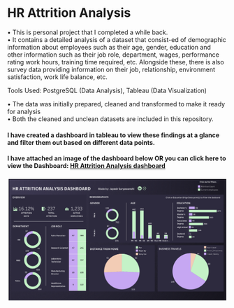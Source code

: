 # HR Attrition Analysis  

• This is personal project that I completed a while back.  
• It contains a detailed analysis of a dataset that consist-ed of demographic information about employees such as their age, gender, education and other information such as their job role, department, wages, performance rating work hours, training time required, etc. Alongside these, there is also survey data providing information on their job, relationship, environment satisfaction, work life balance, etc.  

Tools Used: PostgreSQL (Data Analysis), Tableau (Data Visualization)  

• The data was initially prepared, cleaned and transformed to make it ready for analysis  
• Both the cleaned and unclean datasets are included in this repository.  

#### I have created a dashboard in tableau to view these findings at a glance and filter them out based on different data points.  
#### I have attached an image of the dashboard below OR you can click here to view the Dashboard: [HR Attrition Analysis dashboard](https://public.tableau.com/app/profile/jayesh25/viz/HRAttritionAnalysis_16866548755520/Dashboard1)  



![Dashboard](images/Dashboard.png)

